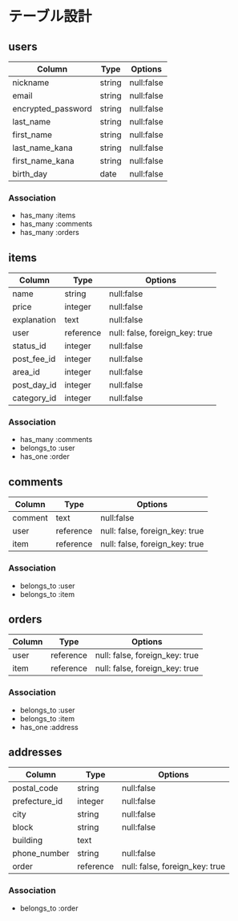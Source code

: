 # テーブル設計

## users
| Column             | Type    | Options      |
| ------------------ | ------- | ------------ |
| nickname           | string  | null:false   |
| email              | string  | null:false   |
| encrypted_password | string  | null:false   |
| last_name          | string  | null:false   |
| first_name         | string  | null:false   |
| last_name_kana     | string  | null:false   |
| first_name_kana    | string  | null:false   |
| birth_day          | date    | null:false   |

### Association
- has_many :items
- has_many :comments
- has_many :orders

## items
| Column      | Type      | Options                        |
| ----------- | --------- | ------------------------------ |
| name        | string    | null:false                     |
| price       | integer   | null:false                     |
| explanation | text      | null:false                     |
| user        | reference | null: false, foreign_key: true |
| status_id   | integer   | null:false                     |
| post_fee_id | integer   | null:false                     |
| area_id     | integer   | null:false                     |
| post_day_id | integer   | null:false                     |
| category_id | integer   | null:false                     |

### Association
- has_many :comments
- belongs_to :user
- has_one :order


## comments
| Column   | Type      | Options                        |
| -------- | --------- | ------------------------------ |
| comment  | text      | null:false                     |
| user     | reference | null: false, foreign_key: true |
| item     | reference | null: false, foreign_key: true |

### Association
- belongs_to :user
- belongs_to :item


## orders
| Column | Type      | Options                        |
| ------ | --------- | ------------------------------ |
| user   | reference | null: false, foreign_key: true |
| item   | reference | null: false, foreign_key: true |

### Association
- belongs_to :user
- belongs_to :item
- has_one :address


## addresses
| Column        | Type      | Options                        |
| ------------- | --------- | ------------------------------ |
| postal_code   | string    | null:false                     |
| prefecture_id | integer   | null:false                     |
| city          | string    | null:false                     |
| block         | string    | null:false                     |
| building      | text      |                                |
| phone_number  | string    | null:false                     |
| order         | reference | null: false, foreign_key: true |

### Association
- belongs_to :order
